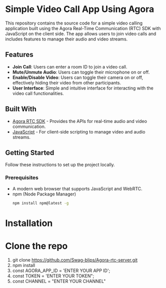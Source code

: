 # Simple Video Call App Using Agora

This repository contains the source code for a simple video calling application built using the Agora Real-Time Communication (RTC) SDK with JavaScript on the client side. The app allows users to join video calls and includes features to manage their audio and video streams.

## Features

- **Join Call**: Users can enter a room ID to join a video call.
- **Mute/Unmute Audio**: Users can toggle their microphone on or off.
- **Enable/Disable Video**: Users can toggle their camera on or off, effectively hiding their video from other participants.
- **User Interface**: Simple and intuitive interface for interacting with the video call functionalities.

## Built With

- [Agora RTC SDK](https://www.agora.io/en/) - Provides the APIs for real-time audio and video communication.
- [JavaScript](https://developer.mozilla.org/en-US/docs/Web/JavaScript) - For client-side scripting to manage video and audio streams.

## Getting Started

Follow these instructions to set up the project locally.

### Prerequisites

- A modern web browser that supports JavaScript and WebRTC.
- npm (Node Package Manager)
  ```sh
  npm install npm@latest -g

# Installation
# Clone the repo
1. git clone https://github.com/Swag-blips/Agora-rtc-server.git
2. npm install
3. const AGORA_APP_ID = 'ENTER YOUR APP ID';
4. const TOKEN = 'ENTER YOUR TOKEN";
5. const CHANNEL = "ENTER YOUR CHANNEL"

